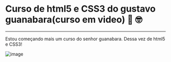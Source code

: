 # Curso de html5 e CSS3 do gustavo guanabara(curso em video) 🖖 🤓

<hr>

Estou começando mais um curso do senhor guanabara. Dessa vez de html5 e CSS3!

![image](https://github.com/gustavoguanabara/html-css/blob/master/ajude-a-divulgar/arte001-gustavoguanabara/gustavoguanabara-quadrado.png)
